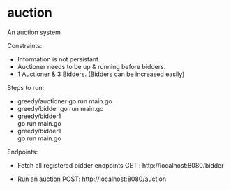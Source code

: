 # auction
An auction system

Constraints:
- Information is not persistant.
- Auctioner needs to be up & running before bidders.
- 1 Auctioner & 3 Bidders. (Bidders can be increased easily)

Steps to run:
- greedy/auctioner 
   go run main.go 
- greedy/bidder
   go run main.go
- greedy/bidder1        	
   go run main.go
- greedy/bidder1        	
   go run main.go   

Endpoints:
- Fetch all registered bidder endpoints
GET : http://localhost:8080/bidder

- Run an auction
POST: http://localhost:8080/auction


